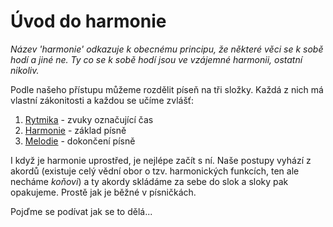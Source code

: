 # Úvod do harmonie

_Název 'harmonie' odkazuje k obecnému principu, že některé věci se k sobě hodí a jiné ne. Ty co se k sobě hodí jsou ve vzájemné harmonii, ostatní nikoliv._

Podle našeho přístupu můžeme rozdělit píseň na tři složky. Každá z nich má vlastní zákonitosti a každou se učíme zvlášť:

1. [Rytmika](../rytmika/uvod-do-rytmiky.md) - zvuky označující čas
2. [Harmonie](./uvod-do-harmonie.md) - základ písně 
3. [Melodie](../melodie/uvod-do-melodie.md) - dokončení písně

I když je harmonie uprostřed, je nejlépe začít s ní. Naše postupy vyhází z akordů \(existuje celý vědní obor o tzv. harmonických funkcích, ten ale necháme _koňovi_\) a ty akordy skládáme za sebe do slok a sloky pak opakujeme. Prostě jak je běžné v písničkách.

Pojďme se podívat jak se to dělá...

